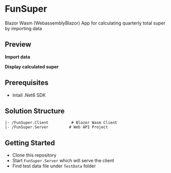 # FunSuper

Blazor Wasm (WebassemblyBlazor) App for calculating quarterly total super by importing data

## Preview

**Import data**

**Display calculated super**

## Prerequisites

* Intall .Net6 SDK

## Solution Structure

    |- /FunSuper.Client          # Blazor Wasm Client
    |- /FunSuper.Server         # Web API Project

## Getting Started

* Clone this repository
* Start `FunSuper.Server` which will serve the client
* Find test data file under `TestData` folder
